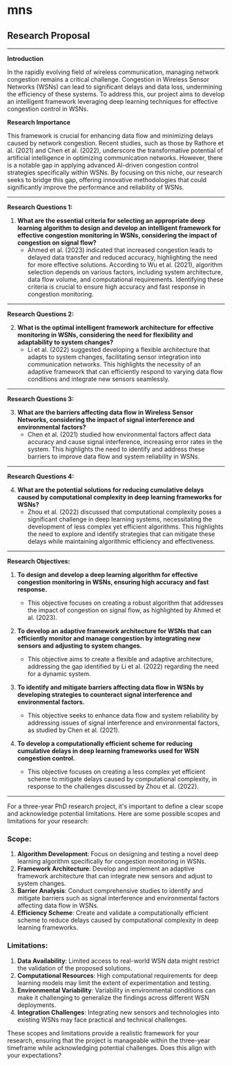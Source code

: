 # mns
## Research Proposal

---

**Introduction**

In the rapidly evolving field of wireless communication, managing network congestion remains a critical challenge. Congestion in Wireless Sensor Networks (WSNs) can lead to significant delays and data loss, undermining the efficiency of these systems. To address this, our project aims to develop an intelligent framework leveraging deep learning techniques for effective congestion control in WSNs.

**Research Importance**

This framework is crucial for enhancing data flow and minimizing delays caused by network congestion. Recent studies, such as those by Rathore et al. (2021) and Chen et al. (2022), underscore the transformative potential of artificial intelligence in optimizing communication networks. However, there is a notable gap in applying advanced AI-driven congestion control strategies specifically within WSNs. By focusing on this niche, our research seeks to bridge this gap, offering innovative methodologies that could significantly improve the performance and reliability of WSNs.

---

**Research Questions 1:**

1. **What are the essential criteria for selecting an appropriate deep learning algorithm to design and develop an intelligent framework for effective congestion monitoring in WSNs, considering the impact of congestion on signal flow?**
   - Ahmed et al. (2023) indicated that increased congestion leads to delayed data transfer and reduced accuracy, highlighting the need for more effective solutions. According to Wu et al. (2021), algorithm selection depends on various factors, including system architecture, data flow volume, and computational requirements. Identifying these criteria is crucial to ensure high accuracy and fast response in congestion monitoring.


---

**Research Questions 2:**

2. **What is the optimal intelligent framework architecture for effective monitoring in WSNs, considering the need for flexibility and adaptability to system changes?**
   - Li et al. (2022) suggested developing a flexible architecture that adapts to system changes, facilitating sensor integration into communication networks. This highlights the necessity of an adaptive framework that can efficiently respond to varying data flow conditions and integrate new sensors seamlessly.

---

**Research Questions 3:**

3. **What are the barriers affecting data flow in Wireless Sensor Networks, considering the impact of signal interference and environmental factors?**
   - Chen et al. (2021) studied how environmental factors affect data accuracy and cause signal interference, increasing error rates in the system. This highlights the need to identify and address these barriers to improve data flow and system reliability in WSNs.



---

**Research Questions 4:**

4. **What are the potential solutions for reducing cumulative delays caused by computational complexity in deep learning frameworks for WSNs?**
   - Zhou et al. (2022) discussed that computational complexity poses a significant challenge in deep learning systems, necessitating the development of less complex yet efficient algorithms. This highlights the need to explore and identify strategies that can mitigate these delays while maintaining algorithmic efficiency and effectiveness.

---

**Research Objectives:**

1. **To design and develop a deep learning algorithm for effective congestion monitoring in WSNs, ensuring high accuracy and fast response.**
   - This objective focuses on creating a robust algorithm that addresses the impact of congestion on signal flow, as highlighted by Ahmed et al. (2023).

2. **To develop an adaptive framework architecture for WSNs that can efficiently monitor and manage congestion by integrating new sensors and adjusting to system changes.**
   - This objective aims to create a flexible and adaptive architecture, addressing the gap identified by Li et al. (2022) regarding the need for a dynamic system.

3. **To identify and mitigate barriers affecting data flow in WSNs by developing strategies to counteract signal interference and environmental factors.**
   - This objective seeks to enhance data flow and system reliability by addressing issues of signal interference and environmental factors, as studied by Chen et al. (2021).

4. **To develop a computationally efficient scheme for reducing cumulative delays in deep learning frameworks used for WSN congestion control.**
   - This objective focuses on creating a less complex yet efficient scheme to mitigate delays caused by computational complexity, in response to the challenges discussed by Zhou et al. (2022).

---
For a three-year PhD research project, it's important to define a clear scope and acknowledge potential limitations. Here are some possible scopes and limitations for your research:

### Scope:
1. **Algorithm Development**: Focus on designing and testing a novel deep learning algorithm specifically for congestion monitoring in WSNs.
2. **Framework Architecture**: Develop and implement an adaptive framework architecture that can integrate new sensors and adjust to system changes.
3. **Barrier Analysis**: Conduct comprehensive studies to identify and mitigate barriers such as signal interference and environmental factors affecting data flow in WSNs.
4. **Efficiency Scheme**: Create and validate a computationally efficient scheme to reduce delays caused by computational complexity in deep learning frameworks.

### Limitations:
1. **Data Availability**: Limited access to real-world WSN data might restrict the validation of the proposed solutions.
2. **Computational Resources**: High computational requirements for deep learning models may limit the extent of experimentation and testing.
3. **Environmental Variability**: Variability in environmental conditions can make it challenging to generalize the findings across different WSN deployments.
4. **Integration Challenges**: Integrating new sensors and technologies into existing WSNs may face practical and technical challenges.

These scopes and limitations provide a realistic framework for your research, ensuring that the project is manageable within the three-year timeframe while acknowledging potential challenges. Does this align with your expectations?



